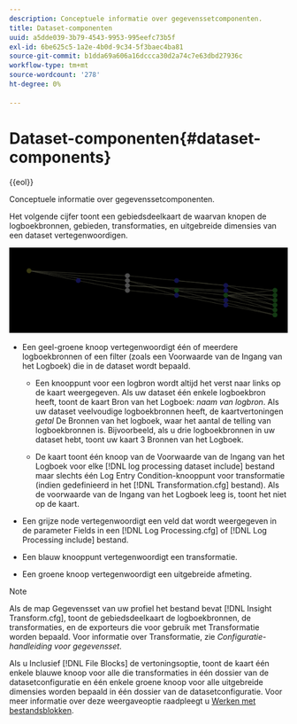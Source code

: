 ```yaml
---
description: Conceptuele informatie over gegevenssetcomponenten.
title: Dataset-componenten
uuid: a5dde039-3b79-4543-9953-995eefc73b5f
exl-id: 6be625c5-1a2e-4b0d-9c34-5f3baec4ba81
source-git-commit: b1dda69a606a16dccca30d2a74c7e63dbd27936c
workflow-type: tm+mt
source-wordcount: '278'
ht-degree: 0%

---
```


# Dataset-componenten{#dataset-components}

{{eol}}

Conceptuele informatie over gegevenssetcomponenten.

Het volgende cijfer toont een gebiedsdeelkaart de waarvan knopen de logboekbronnen, gebieden, transformaties, en uitgebreide dimensies van een dataset vertegenwoordigen.

![](assets/vis_DependencyMap.png)

* Een geel-groene knoop vertegenwoordigt één of meerdere logboekbronnen of een filter (zoals een Voorwaarde van de Ingang van het Logboek) die in de dataset wordt bepaald.

   * Een knooppunt voor een logbron wordt altijd het verst naar links op de kaart weergegeven. Als uw dataset één enkele logboekbron heeft, toont de kaart Bron van het Logboek: *naam van logbron*. Als uw dataset veelvoudige logboekbronnen heeft, de kaartvertoningen *getal* De Bronnen van het logboek, waar het aantal de telling van logboekbronnen is. Bijvoorbeeld, als u drie logboekbronnen in uw dataset hebt, toont uw kaart 3 Bronnen van het Logboek.

   * De kaart toont één knoop van de Voorwaarde van de Ingang van het Logboek voor elke [!DNL log processing dataset include] bestand maar slechts één Log Entry Condition-knooppunt voor transformatie (indien gedefinieerd in het [!DNL Transformation.cfg] bestand). Als de voorwaarde van de Ingang van het Logboek leeg is, toont het niet op de kaart.

* Een grijze node vertegenwoordigt een veld dat wordt weergegeven in de parameter Fields in een [!DNL Log Processing.cfg] of [!DNL Log Processing include] bestand.

* Een blauw knooppunt vertegenwoordigt een transformatie.
* Een groene knoop vertegenwoordigt een uitgebreide afmeting.

>[!NOTE]
>
>Als de map Gegevensset van uw profiel het bestand bevat [!DNL Insight Transform.cfg], toont de gebiedsdeelkaart de logboekbronnen, de transformaties, en de exporteurs die voor gebruik met Transformatie worden bepaald. Voor informatie over Transformatie, zie *Configuratie-handleiding voor gegevensset*.

Als u Inclusief [!DNL File Blocks] de vertoningsoptie, toont de kaart één enkele blauwe knoop voor alle die transformaties in één dossier van de datasetconfiguratie en één enkele groene knoop voor alle uitgebreide dimensies worden bepaald in één dossier van de datasetconfiguratie. Voor meer informatie over deze weergaveoptie raadpleegt u [Werken met bestandsblokken](../../../../../home/c-get-started/c-admin-intrf/c-dataset-mgrs/c-dep-maps/c-wkg-file-blocks.md#concept-3652bbabfbd34449a5f842d8aa598efc).
